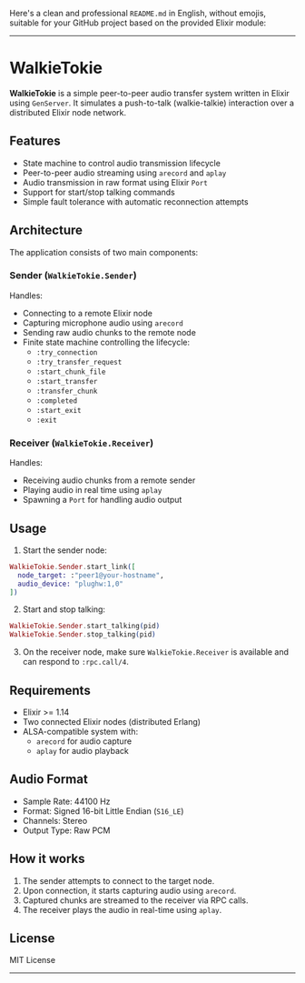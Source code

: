 Here's a clean and professional `README.md` in English, without emojis, suitable for your GitHub project based on the provided Elixir module:

---

# WalkieTokie

**WalkieTokie** is a simple peer-to-peer audio transfer system written in Elixir using `GenServer`. It simulates a push-to-talk (walkie-talkie) interaction over a distributed Elixir node network.

## Features

- State machine to control audio transmission lifecycle
- Peer-to-peer audio streaming using `arecord` and `aplay`
- Audio transmission in raw format using Elixir `Port`
- Support for start/stop talking commands
- Simple fault tolerance with automatic reconnection attempts

## Architecture

The application consists of two main components:

### Sender (`WalkieTokie.Sender`)
Handles:

- Connecting to a remote Elixir node
- Capturing microphone audio using `arecord`
- Sending raw audio chunks to the remote node
- Finite state machine controlling the lifecycle:
  - `:try_connection`
  - `:try_transfer_request`
  - `:start_chunk_file`
  - `:start_transfer`
  - `:transfer_chunk`
  - `:completed`
  - `:start_exit`
  - `:exit`

### Receiver (`WalkieTokie.Receiver`)
Handles:

- Receiving audio chunks from a remote sender
- Playing audio in real time using `aplay`
- Spawning a `Port` for handling audio output

## Usage

1. Start the sender node:

```elixir
WalkieTokie.Sender.start_link([
  node_target: :"peer1@your-hostname",
  audio_device: "plughw:1,0"
])
```

2. Start and stop talking:

```elixir
WalkieTokie.Sender.start_talking(pid)
WalkieTokie.Sender.stop_talking(pid)
```

3. On the receiver node, make sure `WalkieTokie.Receiver` is available and can respond to `:rpc.call/4`.

## Requirements

- Elixir >= 1.14
- Two connected Elixir nodes (distributed Erlang)
- ALSA-compatible system with:
  - `arecord` for audio capture
  - `aplay` for audio playback

## Audio Format

- Sample Rate: 44100 Hz
- Format: Signed 16-bit Little Endian (`S16_LE`)
- Channels: Stereo
- Output Type: Raw PCM

## How it works

1. The sender attempts to connect to the target node.
2. Upon connection, it starts capturing audio using `arecord`.
3. Captured chunks are streamed to the receiver via RPC calls.
4. The receiver plays the audio in real-time using `aplay`.

## License

MIT License

---